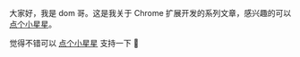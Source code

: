 大家好，我是 dom 哥。这是我关于 Chrome 扩展开发的系列文章，感兴趣的可以 [点个小星星](https://github.com/dom-bro/chrome-extension-development)。

觉得不错可以 [点个小星星](https://github.com/dom-bro/chrome-extension-development) 支持一下 🌹
